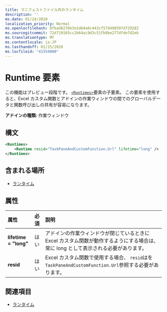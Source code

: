 ```yaml
---
title: マニフェストファイル内のランタイム
description: ''
ms.date: 01/24/2020
localization_priority: Normal
ms.openlocfilehash: 8fbad8276b3e1d64a6c443cf57d498597d729282
ms.sourcegitcommit: 72d719165cc2b64ac9d3c51fb8be277dfde7d2eb
ms.translationtype: MT
ms.contentlocale: ja-JP
ms.lasthandoff: 01/25/2020
ms.locfileid: "41554000"
---
```

# <a name="runtime-element"></a>Runtime 要素

この機能はプレビュー段階です。 [`<Runtimes>`](runtimes.md)要素の子要素。 この要素を使用すると、Excel カスタム関数とアドインの作業ウィンドウの間でのグローバルデータと関数呼び出しの共有が容易になります。

**アドインの種類:** 作業ウィンドウ

## <a name="syntax"></a>構文

```XML
<Runtimes>
    <Runtime resid="TaskPaneAndCustomFunction.Url" lifetime="long" />
</Runtimes>
```

## <a name="contained-in"></a>含まれる場所

- [ランタイム](runtimes.md)

## <a name="attributes"></a>属性

|  属性  |  必須  |  説明  |
|:-----|:-----|:-----|
|  **lifetime = "long"**  |  はい  | アドインの作業ウィンドウが閉じているときに Excel カスタム関数が動作するようにする場合は、常に long として表示される必要があります。 |
|  **resid**  |  はい  | Excel カスタム関数で使用する場合、 `resid`はを`TaskPaneAndCustomFunction.Url`参照する必要があります。 |

## <a name="see-also"></a>関連項目

- [ランタイム](runtimes.md)
